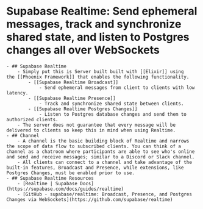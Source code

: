 # Supabase Realtime: Send ephemeral messages, track and synchronize shared state, and listen to Postgres changes all over WebSockets
	- ## Supabase Realtime
		- Simply put this is Server built built with [[Elixir]] using the [[Phoenix Framework]] that enables the following functionality.
			- [[Supabase Realtime Broadcast]]
				- Send ephemeral messages from client to clients with low latency.
			- [[Supabase Realtime Presence]]
				- Track and synchronize shared state between clients.
			- [[Supabase Realtime Postgres Changes]]
				- Listen to Postgres database changes and send them to authorized clients.
		- The server does not guarantee that every message will be delivered to clients so keep this in mind when using Realtime.
	- ## Channel
		- A channel is the basic building block of Realtime and narrows the scope of data flow to subscribed clients. You can think of a channel as a chatroom where participants are able to see who's online and send and receive messages; similar to a Discord or Slack channel.
		- All clients can connect to a channel and take advantage of the built-in features, Broadcast and Presence, while extensions, like Postgres Changes, must be enabled prior to use.
	- ## Supabase Realtime Resources
		- [Realtime | Supabase Docs](https://supabase.com/docs/guides/realtime)
		- [GitHub - supabase/realtime: Broadcast, Presence, and Postgres Changes via WebSockets](https://github.com/supabase/realtime)